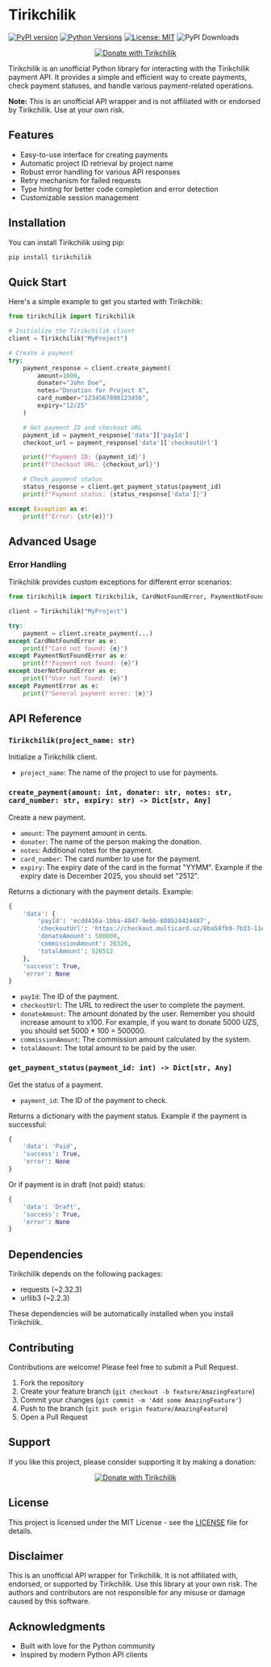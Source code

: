 # Tirikchilik

[![PyPI version](https://img.shields.io/pypi/v/tirikchilik)](https://pypi.org/project/tirikchilik/)
[![Python Versions](https://img.shields.io/pypi/pyversions/tirikchilik.svg)](https://pypi.org/project/tirikchilik/)
[![License: MIT](https://img.shields.io/badge/License-MIT-yellow.svg)](https://opensource.org/licenses/MIT)
![PyPI Downloads](https://img.shields.io/pypi/dm/tirikchilik)
<p align="center">
  <a href="https://tirikchilik.uz/araltech">
    <img src="https://camo.githubusercontent.com/ed28339e5a5786534715b1c0c885271437761fc91af84d5dc5bbc2c71e307a02/68747470733a2f2f696d672e736869656c64732e696f2f62616467652f546972696b6368696c696b2d6666646430303f7374796c653d666f722d7468652d6261646765" alt="Donate with Tirikchilik">
  </a>
</p>

Tirikchilik is an unofficial Python library for interacting with the Tirikchilik payment API. It provides a simple and
efficient way to create payments, check payment statuses, and handle various payment-related operations.

**Note:** This is an unofficial API wrapper and is not affiliated with or endorsed by Tirikchilik. Use at your own risk.

## Features

- Easy-to-use interface for creating payments
- Automatic project ID retrieval by project name
- Robust error handling for various API responses
- Retry mechanism for failed requests
- Type hinting for better code completion and error detection
- Customizable session management

## Installation

You can install Tirikchilik using pip:

```bash
pip install tirikchilik
```

## Quick Start

Here's a simple example to get you started with Tirikchilik:

```python
from tirikchilik import Tirikchilik

# Initialize the Tirikchilik client
client = Tirikchilik("MyProject")

# Create a payment
try:
    payment_response = client.create_payment(
        amount=1000,
        donater="John Doe",
        notes="Donation for Project X",
        card_number="1234567890123456",
        expiry="12/25"
    )

    # Get payment ID and checkout URL
    payment_id = payment_response['data']['payId']
    checkout_url = payment_response['data']['checkoutUrl']

    print(f"Payment ID: {payment_id}")
    print(f"Checkout URL: {checkout_url}")

    # Check payment status
    status_response = client.get_payment_status(payment_id)
    print(f"Payment status: {status_response['data']}")

except Exception as e:
    print(f"Error: {str(e)}")
```

## Advanced Usage

### Error Handling

Tirikchilik provides custom exceptions for different error scenarios:

```python
from tirikchilik import Tirikchilik, CardNotFoundError, PaymentNotFoundError, UserNotFoundError, PaymentError

client = Tirikchilik("MyProject")

try:
    payment = client.create_payment(...)
except CardNotFoundError as e:
    print(f"Card not found: {e}")
except PaymentNotFoundError as e:
    print(f"Payment not found: {e}")
except UserNotFoundError as e:
    print(f"User not found: {e}")
except PaymentError as e:
    print(f"General payment error: {e}")
```

## API Reference

### `Tirikchilik(project_name: str)`

Initialize a Tirikchilik client.

- `project_name`: The name of the project to use for payments.

### `create_payment(amount: int, donater: str, notes: str, card_number: str, expiry: str) -> Dict[str, Any]`

Create a new payment.

- `amount`: The payment amount in cents.
- `donater`: The name of the person making the donation.
- `notes`: Additional notes for the payment.
- `card_number`: The card number to use for the payment.
- `expiry`: The expiry date of the card in the format "YYMM". Example if the expiry date is December 2025, you should
  set "2512".

Returns a dictionary with the payment details. Example:

```python
{
    'data': {
        'payId': 'ecdd416a-1bba-4047-9ebb-808b24424487',
        'checkoutUrl': 'https://checkout.multicard.uz/8ba58fb9-7b33-11ef-bfaa-00875680eaf6',
        'donateAmount': 500000,
        'commissionAmount': 26326,
        'totalAmount': 526512
    },
    'success': True,
    'error': None
}   
```

- `payId`: The ID of the payment.
- `checkoutUrl`: The URL to redirect the user to complete the payment.
- `donateAmount`: The amount donated by the user. Remember you should increase amount to x100. For example, if you want
  to donate 5000 UZS, you should set 5000 * 100 = 500000.
- `commissionAmount`: The commission amount calculated by the system.
- `totalAmount`: The total amount to be paid by the user.

### `get_payment_status(payment_id: int) -> Dict[str, Any]`

Get the status of a payment.

- `payment_id`: The ID of the payment to check.

Returns a dictionary with the payment status. Example if the payment is successful:

```python
{
    'data': 'Paid',
    'success': True,
    'error': None
}
```

Or if payment is in draft (not paid) status:

```python
{
    'data': 'Draft',
    'success': True,
    'error': None
}
```

## Dependencies

Tirikchilik depends on the following packages:

- requests (~2.32.3)
- urllib3 (~2.2.3)

These dependencies will be automatically installed when you install Tirikchilik.

## Contributing

Contributions are welcome! Please feel free to submit a Pull Request.

1. Fork the repository
2. Create your feature branch (`git checkout -b feature/AmazingFeature`)
3. Commit your changes (`git commit -m 'Add some AmazingFeature'`)
4. Push to the branch (`git push origin feature/AmazingFeature`)
5. Open a Pull Request

## Support

If you like this project, please consider supporting it by making a donation:
<p align="center">
  <a href="https://tirikchilik.uz/araltech">
    <img src="https://camo.githubusercontent.com/ed28339e5a5786534715b1c0c885271437761fc91af84d5dc5bbc2c71e307a02/68747470733a2f2f696d672e736869656c64732e696f2f62616467652f546972696b6368696c696b2d6666646430303f7374796c653d666f722d7468652d6261646765" alt="Donate with Tirikchilik">
  </a>
</p>

## License

This project is licensed under the MIT License - see the [LICENSE](https://github.com/Diyarbekoralbaev/tirikchilik/LICENSE)
file for details.

## Disclaimer

This is an unofficial API wrapper for Tirikchilik. It is not affiliated with, endorsed, or supported by Tirikchilik. Use
this library at your own risk. The authors and contributors are not responsible for any misuse or damage caused by this
software.

## Acknowledgments

- Built with love for the Python community
- Inspired by modern Python API clients
